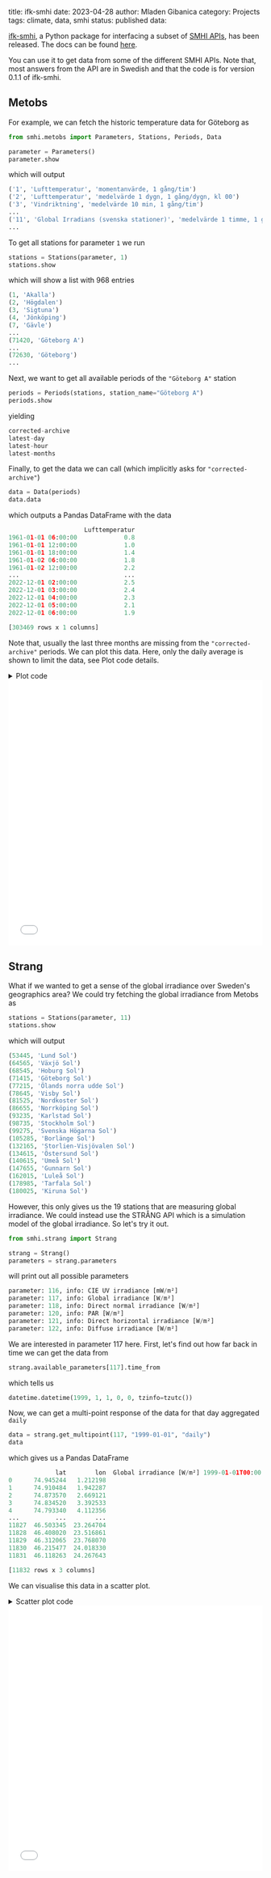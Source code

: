 title: ifk-smhi
date: 2023-04-28
author: Mladen Gibanica
category: Projects
tags: climate, data, smhi
status: published
data:

<a href="https://github.com/Ingenjorsarbete-For-Klimatet/ifk-smhi"
target="_blank">ifk-smhi</a>,
a Python package for interfacing a subset of
<a href="https://opendata.smhi.se/apidocs/" target="_blank">SMHI APIs</a>,
has been released. The docs can be found
<a href="https://ingenjorsarbeteforklimatet.se/ifk-smhi/" target="_blank">
here</a>.

You can use it to get data from some of the different SMHI APIs.
Note that, most answers from the API are in Swedish and that the code
is for version 0.1.1 of ifk-smhi.

## Metobs

For example, we can fetch the historic temperature data for Göteborg as

```python
from smhi.metobs import Parameters, Stations, Periods, Data

parameter = Parameters()
parameter.show
```

which will output

```python
('1', 'Lufttemperatur', 'momentanvärde, 1 gång/tim')
('2', 'Lufttemperatur', 'medelvärde 1 dygn, 1 gång/dygn, kl 00')
('3', 'Vindriktning', 'medelvärde 10 min, 1 gång/tim')
...
('11', 'Global Irradians (svenska stationer)', 'medelvärde 1 timme, 1 gång/tim')
...
```

To get all stations for parameter `1` we run

```python
stations = Stations(parameter, 1)
stations.show
```

which will show a list with 968 entries

```python
(1, 'Akalla')
(2, 'Högdalen')
(3, 'Sigtuna')
(4, 'Jönköping')
(7, 'Gävle')
...
(71420, 'Göteborg A')
...
(72630, 'Göteborg')
...
```

Next, we want to get all available periods of the `"Göteborg A"` station

```python
periods = Periods(stations, station_name="Göteborg A")
periods.show
```

yielding

```python
corrected-archive
latest-day
latest-hour
latest-months
```

Finally, to get the data we can call (which implicitly asks for `"corrected-archive"`)

```python
data = Data(periods)
data.data
```

which outputs a Pandas DataFrame with the data

```python
                     Lufttemperatur
1961-01-01 06:00:00             0.8
1961-01-01 12:00:00             1.0
1961-01-01 18:00:00             1.4
1961-01-02 06:00:00             1.8
1961-01-02 12:00:00             2.2
...                             ...
2022-12-01 02:00:00             2.5
2022-12-01 03:00:00             2.4
2022-12-01 04:00:00             2.3
2022-12-01 05:00:00             2.1
2022-12-01 06:00:00             1.9

[303469 rows x 1 columns]
```

Note that, usually the last three months are missing from the
`"corrected-archive"` periods. We can plot this data.
Here, only the daily average is shown to limit the data, see Plot code details.

<details>
    <summary>Plot code</summary>

```python
import plotly.graph_objects as go

data_agg_day = data.data.resample("D").mean()
fig = go.Figure()
fig.add_trace(
    go.Scattergl(
        x=data_agg_day.index,
        y=data_agg_day["Lufttemperatur"],
        mode="markers",
        name="Göteborg A station"
    )
)
fig.update_layout(
    title="Air temperature in Göteborg A",
    xaxis_title="Year",
    yaxis_title="Air temperature [°C]",
    legend={"orientation": "h"},
    margin={"l": 0, "r": 0, "b": 80, "t": 100},
    paper_bgcolor="rgba(250, 250, 250, 1)",
)
fig.show()
```

</details>

<iframe id="igraph"
alt="Historic data of air temperature in Göteborg A, from SMHI"
scrolling="no" style="border:none;" seamless="seamless"
src="data/air_temperature_gothenburg_a.html" height="525" width="100%">
</iframe>

## Strang

What if we wanted to get a sense of the global irradiance over
Sweden's geographics area? We could try fetching the global irradiance
from Metobs as

```python
stations = Stations(parameter, 11)
stations.show
```

which will output

```python
(53445, 'Lund Sol')
(64565, 'Växjö Sol')
(68545, 'Hoburg Sol')
(71415, 'Göteborg Sol')
(77215, 'Ölands norra udde Sol')
(78645, 'Visby Sol')
(81525, 'Nordkoster Sol')
(86655, 'Norrköping Sol')
(93235, 'Karlstad Sol')
(98735, 'Stockholm Sol')
(99275, 'Svenska Högarna Sol')
(105285, 'Borlänge Sol')
(132165, 'Storlien-Visjövalen Sol')
(134615, 'Östersund Sol')
(140615, 'Umeå Sol')
(147655, 'Gunnarn Sol')
(162015, 'Luleå Sol')
(178985, 'Tarfala Sol')
(180025, 'Kiruna Sol')
```

However, this only gives us the 19 stations that are measuring
global irradiance. We could instead use the STRÅNG API which is
a simulation model of the global irradiance. So let's try it out.

```python
from smhi.strang import Strang

strang = Strang()
parameters = strang.parameters
```

will print out all possible parameters

```python
parameter: 116, info: CIE UV irradiance [mW/m²]
parameter: 117, info: Global irradiance [W/m²]
parameter: 118, info: Direct normal irradiance [W/m²]
parameter: 120, info: PAR [W/m²]
parameter: 121, info: Direct horizontal irradiance [W/m²]
parameter: 122, info: Diffuse irradiance [W/m²]
```

We are interested in parameter 117 here. First, let's find out how
far back in time we can get the data from

```python
strang.available_parameters[117].time_from
```

which tells us

```python
datetime.datetime(1999, 1, 1, 0, 0, tzinfo=tzutc())
```

Now, we can get a multi-point response of the data for that
day aggregated `daily`

```python
data = strang.get_multipoint(117, "1999-01-01", "daily")
data
```

which gives us a Pandas DataFrame

```python
             lat        lon  Global irradiance [W/m²] 1999-01-01T00:00:00+00:00 daily
0      74.945244   1.212198                                                0.0
1      74.910484   1.942287                                                0.0
2      74.873570   2.669121                                                0.0
3      74.834520   3.392533                                                0.0
4      74.793340   4.112356                                                0.0
...          ...        ...                                                ...
11827  46.503345  23.264704                                             1561.9
11828  46.408020  23.516861                                             1655.8
11829  46.312065  23.768070                                             1717.9
11830  46.215477  24.018330                                             1701.7
11831  46.118263  24.267643                                             1673.6

[11832 rows x 3 columns]
```

We can visualise this data in a scatter plot.

<details>
    <summary>Scatter plot code</summary>

```python
import plotly.graph_objects as go

fig = go.Figure()
fig.add_trace(
    go.Scattergl(
        x=data["lon"],
        y=data["lat"],
        mode="markers",
        name="Global irradiance 1999-01-01 daily",
        marker={"color": data["Global irradiance [W/m²] 1999-01-01T00:00:00+00:00 daily"]},
    )
)
fig.update_layout(
    title="Global irradiance 1999-01-01 daily",
    xaxis_title="Longitude",
    yaxis_title="Latitude",
    legend={"orientation": "h"},
    margin={"l": 0, "r": 0, "b": 80, "t": 100},
    paper_bgcolor="rgba(250, 250, 250, 1)",
)
fig.show()
```

</details>

<iframe id="igraph"
alt="Historic data of air temperature in Göteborg A, from SMHI"
scrolling="no" style="border:none;" seamless="seamless"
src="data/global_irradiance.html" height="525" width="100%">
</iframe>
